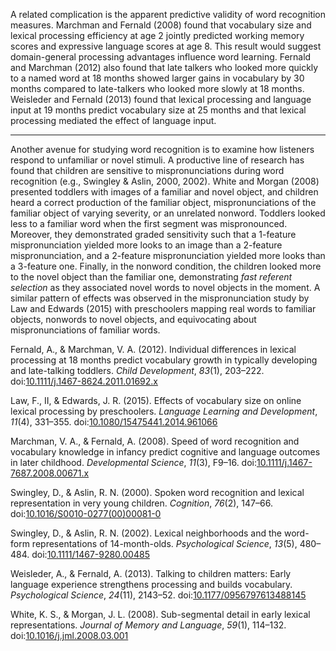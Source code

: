 A related complication is the apparent predictive validity of word
recognition measures. Marchman and Fernald (2008) found that vocabulary
size and lexical processing efficiency at age 2 jointly predicted
working memory scores and expressive language scores at age 8. This
result would suggest domain-general processing advantages influence word
learning. Fernald and Marchman (2012) also found that late talkers who
looked more quickly to a named word at 18 months showed larger gains in
vocabulary by 30 months compared to late-talkers who looked more slowly
at 18 months. Weisleder and Fernald (2013) found that lexical processing
and language input at 19 months predict vocabulary size at 25 months and
that lexical processing mediated the effect of language input.

------------------------------------------------------------------------

Another avenue for studying word recognition is to examine how listeners
respond to unfamiliar or novel stimuli. A productive line of research
has found that children are sensitive to mispronunciations during word
recognition (e.g., Swingley & Aslin, 2000, 2002). White and Morgan
(2008) presented toddlers with images of a familiar and novel object,
and children heard a correct production of the familiar object,
mispronunciations of the familiar object of varying severity, or an
unrelated nonword. Toddlers looked less to a familiar word when the
first segment was mispronounced. Moreover, they demonstrated graded
sensitivity such that a 1-feature mispronunciation yielded more looks to
an image than a 2-feature mispronunciation, and a 2-feature
mispronunciation yielded more looks than a 3-feature one. Finally, in
the nonword condition, the children looked more to the novel object than
the familiar one, demonstrating *fast referent selection* as they
associated novel words to novel objects in the moment. A similar pattern
of effects was observed in the mispronunciation study by Law and Edwards
(2015) with preschoolers mapping real words to familiar objects,
nonwords to novel objects, and equivocating about mispronunciations of
familiar words.

Fernald, A., & Marchman, V. A. (2012). Individual differences in lexical
processing at 18 months predict vocabulary growth in typically
developing and late-talking toddlers. *Child Development*, *83*(1),
203–222.
doi:[10.1111/j.1467-8624.2011.01692.x](https://doi.org/10.1111/j.1467-8624.2011.01692.x)

Law, F., II, & Edwards, J. R. (2015). Effects of vocabulary size on
online lexical processing by preschoolers. *Language Learning and
Development*, *11*(4), 331–355.
doi:[10.1080/15475441.2014.961066](https://doi.org/10.1080/15475441.2014.961066)

Marchman, V. A., & Fernald, A. (2008). Speed of word recognition and
vocabulary knowledge in infancy predict cognitive and language outcomes
in later childhood. *Developmental Science*, *11*(3), F9–16.
doi:[10.1111/j.1467-7687.2008.00671.x](https://doi.org/10.1111/j.1467-7687.2008.00671.x)

Swingley, D., & Aslin, R. N. (2000). Spoken word recognition and lexical
representation in very young children. *Cognition*, *76*(2), 147–66.
doi:[10.1016/S0010-0277(00)00081-0](https://doi.org/10.1016/S0010-0277(00)00081-0)

Swingley, D., & Aslin, R. N. (2002). Lexical neighborhoods and the
word-form representations of 14-month-olds. *Psychological Science*,
*13*(5), 480–484.
doi:[10.1111/1467-9280.00485](https://doi.org/10.1111/1467-9280.00485)

Weisleder, A., & Fernald, A. (2013). Talking to children matters: Early
language experience strengthens processing and builds vocabulary.
*Psychological Science*, *24*(11), 2143–52.
doi:[10.1177/0956797613488145](https://doi.org/10.1177/0956797613488145)

White, K. S., & Morgan, J. L. (2008). Sub-segmental detail in early
lexical representations. *Journal of Memory and Language*, *59*(1),
114–132.
doi:[10.1016/j.jml.2008.03.001](https://doi.org/10.1016/j.jml.2008.03.001)


